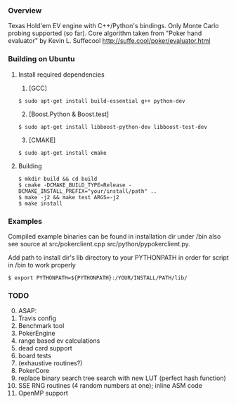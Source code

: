 ### Overview
Texas Hold'em EV engine with C++/Python's bindings.
Only Monte Carlo probing supported (so far).
Core algorithm taken from "Poker hand evaluator" by Kevin L. Suffecool http://suffe.cool/poker/evaluator.html

### Building on Ubuntu
1. Install required dependencies
	1. [GCC]
	```
	$ sudo apt-get install build-essential g++ python-dev
	```
	2. [Boost.Python & Boost.test]
	```
	$ sudo apt-get install libboost-python-dev libboost-test-dev
	```
	3. [CMAKE]
	```
	$ sudo apt-get install cmake
	```

2. Building
	```
	$ mkdir build && cd build
	$ cmake -DCMAKE_BUILD_TYPE=Release -DCMAKE_INSTALL_PREFIX="your/install/path" ..
	$ make -j2 && make test ARGS=-j2
	$ make install
	```

### Examples
Compiled example binaries can be found in installation dir under /bin also see source at
src/pokerclient.cpp src/python/pypokerclient.py.

Add path to install dir's lib directory to your PYTHONPATH in order for script in /bin to work properly
```
$ export PYTHONPATH=${PYTHONPATH}:/YOUR/INSTALL/PATH/lib/
```

### TODO
0. ASAP:
  1. Travis config
  2. Benchmark tool
1. PokerEngine
  1. range based ev calculations
  2. dead card support
  3. board tests
  4. (exhaustive routines?)
2. PokerCore
  1. replace binary search tree search with new LUT (perfect hash function)
  2. SSE RNG routines (4 random numbers at one); inline ASM code
3. OpenMP support

